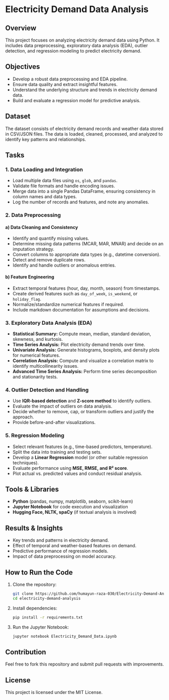 # Electricity Demand Data Analysis

## Overview
This project focuses on analyzing electricity demand data using Python. It includes data preprocessing, exploratory data analysis (EDA), outlier detection, and regression modeling to predict electricity demand.

## Objectives
- Develop a robust data preprocessing and EDA pipeline.
- Ensure data quality and extract insightful features.
- Understand the underlying structure and trends in electricity demand data.
- Build and evaluate a regression model for predictive analysis.

## Dataset
The dataset consists of electricity demand records and weather data stored in CSV/JSON files. The data is loaded, cleaned, processed, and analyzed to identify key patterns and relationships.

## Tasks
### 1. Data Loading and Integration
- Load multiple data files using `os`, `glob`, and `pandas`.
- Validate file formats and handle encoding issues.
- Merge data into a single Pandas DataFrame, ensuring consistency in column names and data types.
- Log the number of records and features, and note any anomalies.

### 2. Data Preprocessing
#### a) Data Cleaning and Consistency
- Identify and quantify missing values.
- Determine missing data patterns (MCAR, MAR, MNAR) and decide on an imputation strategy.
- Convert columns to appropriate data types (e.g., datetime conversion).
- Detect and remove duplicate rows.
- Identify and handle outliers or anomalous entries.

#### b) Feature Engineering
- Extract temporal features (hour, day, month, season) from timestamps.
- Create derived features such as `day_of_week`, `is_weekend`, or `holiday_flag`.
- Normalize/standardize numerical features if required.
- Include markdown documentation for assumptions and decisions.

### 3. Exploratory Data Analysis (EDA)
- **Statistical Summary:** Compute mean, median, standard deviation, skewness, and kurtosis.
- **Time Series Analysis:** Plot electricity demand trends over time.
- **Univariate Analysis:** Generate histograms, boxplots, and density plots for numerical features.
- **Correlation Analysis:** Compute and visualize a correlation matrix to identify multicollinearity issues.
- **Advanced Time Series Analysis:** Perform time series decomposition and stationarity tests.

### 4. Outlier Detection and Handling
- Use **IQR-based detection** and **Z-score method** to identify outliers.
- Evaluate the impact of outliers on data analysis.
- Decide whether to remove, cap, or transform outliers and justify the approach.
- Provide before-and-after visualizations.

### 5. Regression Modeling
- Select relevant features (e.g., time-based predictors, temperature).
- Split the data into training and testing sets.
- Develop a **Linear Regression** model (or other suitable regression techniques).
- Evaluate performance using **MSE, RMSE, and R² score**.
- Plot actual vs. predicted values and conduct residual analysis.

## Tools & Libraries
- **Python** (pandas, numpy, matplotlib, seaborn, scikit-learn)
- **Jupyter Notebook** for code execution and visualization
- **Hugging Face, NLTK, spaCy** (if textual analysis is involved)

## Results & Insights
- Key trends and patterns in electricity demand.
- Effect of temporal and weather-based features on demand.
- Predictive performance of regression models.
- Impact of data preprocessing on model accuracy.

## How to Run the Code
1. Clone the repository:
   ```bash
   git clone https://github.com/humayun-raza-030/Electricity-Demand-Analysis.git
   cd electricity-demand-analysis
   ```
2. Install dependencies:
   ```bash
   pip install -r requirements.txt
   ```
3. Run the Jupyter Notebook:
   ```bash
   jupyter notebook Electricity_Demand_Data.ipynb
   ```

## Contribution
Feel free to fork this repository and submit pull requests with improvements.

## License
This project is licensed under the MIT License.

